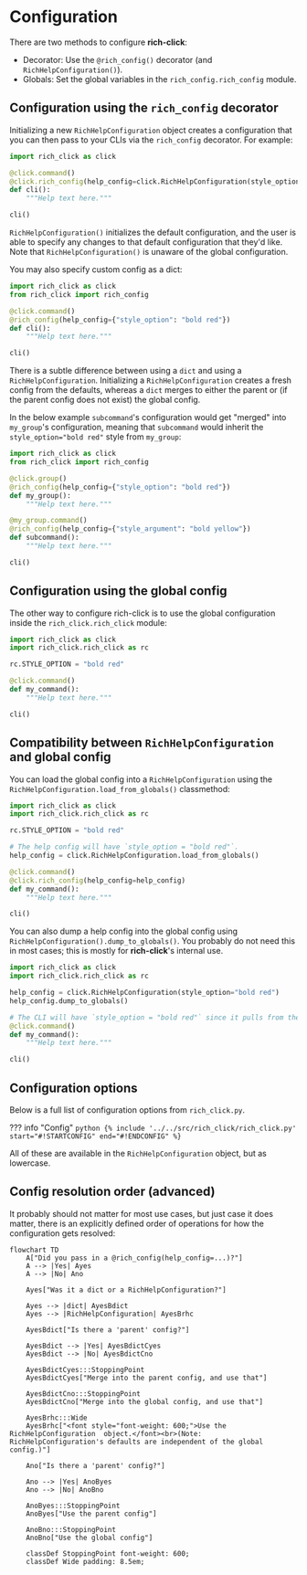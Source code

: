 # Configuration

There are two methods to configure **rich-click**:

- Decorator: Use the `@rich_config()` decorator (and `RichHelpConfiguration()`).
- Globals: Set the global variables in the `rich_config.rich_config` module.

## Configuration using the `rich_config` decorator

Initializing a new `RichHelpConfiguration` object creates a configuration that you can then pass to your CLIs via the `rich_config` decorator. For example:

```python
import rich_click as click

@click.command()
@click.rich_config(help_config=click.RichHelpConfiguration(style_option="bold red"))
def cli():
    """Help text here."""

cli()
```

`RichHelpConfiguration()` initializes the default configuration, and the user is able to specify any changes to that default configuration that they'd like. Note that `RichHelpConfiguration()` is unaware of the global configuration.

You may also specify custom config as a dict:

```python
import rich_click as click
from rich_click import rich_config

@click.command()
@rich_config(help_config={"style_option": "bold red"})
def cli():
    """Help text here."""

cli()
```

There is a subtle difference between using a `dict` and using a `RichHelpConfiguration`. Initializing a `RichHelpConfiguration` creates a fresh config from the defaults, whereas a `dict` merges to either the parent or (if the parent config does not exist) the global config.

In the below example `subcommand`'s configuration would get "merged" into `my_group`'s configuration, meaning that `subcommand` would inherit the `style_option="bold red"` style from `my_group`:

```python
import rich_click as click
from rich_click import rich_config

@click.group()
@rich_config(help_config={"style_option": "bold red"})
def my_group():
    """Help text here."""

@my_group.command()
@rich_config(help_config={"style_argument": "bold yellow"})
def subcommand():
    """Help text here."""

cli()
```

## Configuration using the global config

The other way to configure rich-click is to use the global configuration inside the `rich_click.rich_click` module:

```python
import rich_click as click
import rich_click.rich_click as rc

rc.STYLE_OPTION = "bold red"

@click.command()
def my_command():
    """Help text here."""

cli()
```

## Compatibility between `RichHelpConfiguration` and global config

You can load the global config into a `RichHelpConfiguration` using the `RichHelpConfiguration.load_from_globals()` classmethod:

```python
import rich_click as click
import rich_click.rich_click as rc

rc.STYLE_OPTION = "bold red"

# The help config will have `style_option = "bold red"`.
help_config = click.RichHelpConfiguration.load_from_globals()

@click.command()
@click.rich_config(help_config=help_config)
def my_command():
    """Help text here."""

cli()
```

You can also dump a help config into the global config using `RichHelpConfiguration().dump_to_globals()`.
You probably do not need this in most cases; this is mostly for **rich-click**'s internal use.

```python
import rich_click as click
import rich_click.rich_click as rc

help_config = click.RichHelpConfiguration(style_option="bold red")
help_config.dump_to_globals()

# The CLI will have `style_option = "bold red"` since it pulls from the globals.
@click.command()
def my_command():
    """Help text here."""

cli()
```



## Configuration options

Below is a full list of configuration options from `rich_click.py`.

??? info "Config"
    ```python
    {%
        include '../../src/rich_click/rich_click.py'
        start="#!STARTCONFIG"
        end="#!ENDCONFIG"
    %}
    ```

All of these are available in the `RichHelpConfiguration` object, but as lowercase.

## Config resolution order (advanced)

It probably should not matter for most use cases, but just case it does matter, there is an explicitly defined order of operations for how the configuration gets resolved:

```mermaid
flowchart TD
    A["Did you pass in a @rich_config(help_config=...)?"]
    A --> |Yes| Ayes
    A --> |No| Ano

    Ayes["Was it a dict or a RichHelpConfiguration?"]

    Ayes --> |dict| AyesBdict
    Ayes --> |RichHelpConfiguration| AyesBrhc

    AyesBdict["Is there a 'parent' config?"]
    
    AyesBdict --> |Yes| AyesBdictCyes
    AyesBdict --> |No| AyesBdictCno

    AyesBdictCyes:::StoppingPoint
    AyesBdictCyes["Merge into the parent config, and use that"]

    AyesBdictCno:::StoppingPoint
    AyesBdictCno["Merge into the global config, and use that"]

    AyesBrhc:::Wide
    AyesBrhc["<font style="font-weight: 600;">Use the RichHelpConfiguration  object.</font><br>(Note: RichHelpConfiguration's defaults are independent of the global config.)"]

    Ano["Is there a 'parent' config?"]

    Ano --> |Yes| AnoByes
    Ano --> |No| AnoBno

    AnoByes:::StoppingPoint
    AnoByes["Use the parent config"]

    AnoBno:::StoppingPoint
    AnoBno["Use the global config"]

    classDef StoppingPoint font-weight: 600;
    classDef Wide padding: 8.5em;
```
